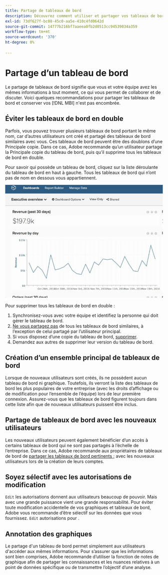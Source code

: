 ```yaml
---
title: Partage de tableaux de bord
description: Découvrez comment utiliser et partager vos tableaux de bord.
exl-id: 73df627f-bc08-45c0-aa5e-410c4fd0642d
source-git-commit: 14777b216bf7aaeea0fb2d0513cc94539034a359
workflow-type: tm+mt
source-wordcount: '370'
ht-degree: 0%

---
```


# Partage d’un tableau de bord

Le partage de tableaux de bord signifie que vous et votre équipe avez les mêmes informations à tout moment, ce qui vous permet de collaborer et de discuter. Voici quelques recommandations pour partager les tableaux de bord et conserver vos [!DNL MBI] n&#39;est pas encombrée.

## Éviter les tableaux de bord en double

Parfois, vous pouvez trouver plusieurs tableaux de bord portant le même nom, car d’autres utilisateurs ont créé et partagé des tableaux de bord similaires avec vous. Ces tableaux de bord peuvent être des doublons d’une Principale copie. Dans ce cas, Adobe recommande qu’un utilisateur partage la Principale copie du tableau de bord, puis qu’il supprime tous les tableaux de bord en double.

Pour savoir qui possède un tableau de bord, cliquez sur la liste déroulante du tableau de bord en haut à gauche. Tous les tableaux de bord qui n’ont pas de nom en dessous vous appartiennent.

![](../../mbi/assets/Dash_ownership.gif)

Pour supprimer tous les tableaux de bord en double :

1. Synchronisez-vous avec votre équipe et identifiez la personne qui doit gérer le tableau de bord.
1. [Ne vous partagez pas](../data-user/dashboards/leave-dashboard.md) de tous les tableaux de bord similaires, à l’exception de celui partagé par l’utilisateur principal.
1. Si vous disposez d’une copie du tableau de bord, [supprimer](../data-user/dashboards/deleting-dashboard.md).
1. Demandez aux autres de supprimer leur version du tableau de bord.

## Création d’un ensemble principal de tableaux de bord

Lorsque de nouveaux utilisateurs sont créés, ils ne possèdent aucun tableau de bord ni graphique. Toutefois, ils verront la liste des tableaux de bord les plus populaires de votre entreprise (avec les droits d’affichage ou de modification pour l’ensemble de l’équipe) lors de leur première connexion. Assurez-vous que les tableaux de bord figurent toujours dans cette liste afin que de nouveaux utilisateurs puissent être inclus.

## Partage de tableaux de bord avec les nouveaux utilisateurs

Les nouveaux utilisateurs peuvent également bénéficier d’un accès à certains tableaux de bord qui ne sont pas partagés à l’échelle de l’entreprise. Dans ce cas, Adobe recommande aux propriétaires de tableaux de bord de [partager les tableaux de bord pertinents ;](../data-user/dashboards/share-dashboard-with-users.md) avec les nouveaux utilisateurs lors de la création de leurs comptes.

## Soyez sélectif avec les autorisations de modification

`Edit` les autorisations donnent aux utilisateurs beaucoup de pouvoir. Mais avec une grande puissance vient une grande responsabilité. Pour éviter toute modification accidentelle de vos graphiques et tableaux de bord, Adobe vous recommande d’être sélectif sur les données que vous fournissez. `Edit` autorisations pour .

## Annotation des graphiques

Le partage d&#39;un tableau de bord permet simplement aux utilisateurs d&#39;accéder aux mêmes informations. Pour s’assurer que les informations sont bien comprises, Adobe recommande d’utiliser la fonction de notes de graphique afin de partager les connaissances et les nuances relatives à un point de données spécifique ou de transmettre l’objectif d’une analyse.
